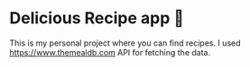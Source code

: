 # Delicious Recipe app 🍝

This is my personal project where you can find recipes.
I used https://www.themealdb.com API for fetching the data.
